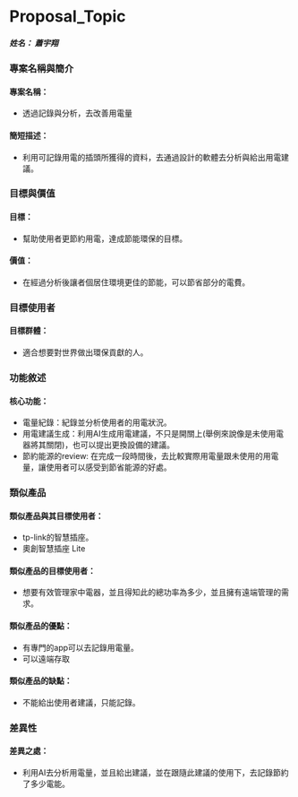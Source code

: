 # Proposal_Topic

##### 姓名： 蕭宇翔

### 專案名稱與簡介

#### 專案名稱：
- 透過記錄與分析，去改善用電量

#### 簡短描述：
- 利用可記錄用電的插頭所獲得的資料，去通過設計的軟體去分析與給出用電建議。
### 目標與價值

#### 目標：
- 幫助使用者更節約用電，達成節能環保的目標。
#### 價值：
- 在經過分析後讓者個居住環境更佳的節能，可以節省部分的電費。
### 目標使用者

#### 目標群體：
- 適合想要對世界做出環保貢獻的人。
### 功能敘述

#### 核心功能：
- 電量紀錄：紀錄並分析使用者的用電狀況。
- 用電建議生成：利用AI生成用電建議，不只是開關上(舉例來說像是未使用電器將其關閉)，也可以提出更換設備的建議。
- 節約能源的review: 在完成一段時間後，去比較實際用電量跟未使用的用電量，讓使用者可以感受到節省能源的好處。
### 類似產品

#### 類似產品與其目標使用者：
- tp-link的智慧插座。
- 奧創智慧插座 Lite
#### 類似產品的目標使用者：

- 想要有效管理家中電器，並且得知此的總功率為多少，並且擁有遠端管理的需求。
#### 類似產品的優點：
- 有專門的app可以去記錄用電量。
- 可以遠端存取
#### 類似產品的缺點：
- 不能給出使用者建議，只能記錄。
### 差異性

#### 差異之處：

- 利用AI去分析用電量，並且給出建議，並在跟隨此建議的使用下，去記錄節約了多少電能。